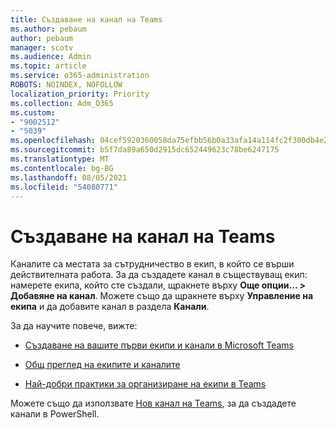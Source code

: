 ```yaml
---
title: Създаване на канал на Teams
ms.author: pebaum
author: pebaum
manager: scotv
ms.audience: Admin
ms.topic: article
ms.service: o365-administration
ROBOTS: NOINDEX, NOFOLLOW
localization_priority: Priority
ms.collection: Adm_O365
ms.custom:
- "9002512"
- "5039"
ms.openlocfilehash: 04cef5920360058da75efbb56b0a33afa14a114fc2f300db4e26cdd8eef1aee2
ms.sourcegitcommit: b5f7da89a650d2915dc652449623c78be6247175
ms.translationtype: MT
ms.contentlocale: bg-BG
ms.lasthandoff: 08/05/2021
ms.locfileid: "54080771"
---
```

# <a name="create-a-teams-channel"></a>Създаване на канал на Teams

Каналите са местата за сътрудничество в екип, в който се върши действителната работа. За да създадете канал в съществуващ екип: намерете екипа, който сте създали, щракнете върху **Още опции... > Добавяне на канал**. Можете също да щракнете върху **Управление на екипа** и да добавите канал в раздела **Канали**.

За да научите повече, вижте:

- [Създаване на вашите първи екипи и канали в Microsoft Teams](https://docs.microsoft.com/MicrosoftTeams/get-started-with-teams-create-your-first-teams-and-channels)

- [Общ преглед на екипите и каналите](https://docs.microsoft.com/microsoftteams/teams-channels-overview)

- [Най-добри практики за организиране на екипи в Teams](https://docs.microsoft.com/MicrosoftTeams/best-practices-organizing)

Можете също да използвате [Нов канал на Teams](https://docs.microsoft.com/powershell/module/teams/new-teamchannel?view=teams-ps), за да създадете канали в PowerShell. 
